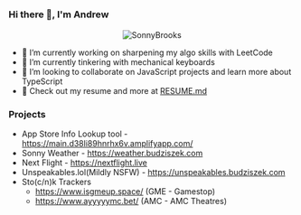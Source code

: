 ### Hi there 👋, I'm Andrew


<p align="center">&nbsp;<img align="center" src="https://github-readme-stats.vercel.app/api?username=SonnyBrooks&theme=algolia&show_icons=true" alt="SonnyBrooks"/></p>


- 🔭 I’m currently working on sharpening my algo skills with LeetCode
- 🌱 I’m currently tinkering with mechanical keyboards
- 👯 I’m looking to collaborate on JavaScript projects and learn more about TypeScript
- 👀 Check out my resume and more at [RESUME.md](https://github.com/SonnyBrooks/RESUME.md)

### Projects
* App Store Info Lookup tool - https://main.d38li89hnrhx6v.amplifyapp.com/
* Sonny Weather - https://weather.budziszek.com
* Next Flight - https://nextflight.live
* Unspeakables.lol(Mildly NSFW) - https://unspeakables.budziszek.com
* Sto(c/n)k Trackers
  * https://www.isgmeup.space/ (GME - Gamestop)
  * https://www.ayyyyymc.bet/ (AMC - AMC Theatres)
